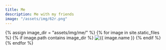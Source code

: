 ```yaml
---
title: Me
description: Me with my friends 
image: "/assets/img/62r.png"
---
```

 
<div class="container-me">

  {% assign image_dir = "assets/img/me/" %}
  {% for image in site.static_files %}
    {% if image.path contains image_dir %}
      <img src="{{ site.baseurl }}{{ image.path }}" class="img-fluid" alt="{{ image.name }}">
    {% endif %}
  {% endfor %}
</div>
 